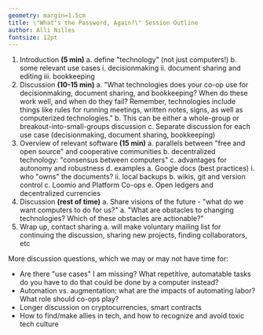 ```yaml
---
geometry: margin=1.5cm
title: \"What's the Password, Again?\" Session Outline
author: Alli Nilles
fontsize: 12pt
---
```


1. Introduction **(5 min)**
    a. define "technology" (not just computers!)
    b. some relevant use cases
        i. decisionmaking
        ii. document sharing and editing
        iii. bookkeeping
2.  Discussion **(10-15 min)**
    a. "What technologies does your co-op use for decisionmaking,
    document sharing, and bookkeeping? When do these work well, and when do they
    fail? Remember, technologies include things like rules for running meetings,
    written notes, signs, as well as computerized technologies."
    b. This can be either a whole-group or breakout-into-small-groups discussion
    c. Separate discussion for each use case (decisionmaking, document sharing,
    bookkeeping)
3.  Overview of relevant software **(15 min)**
    a. parallels between "free and open source" and cooperative communities
    b. decentralized technology: "consensus between computers"
    c. advantages for autonomy and robustness
    d. examples
        a. Google docs (best practices)
            i.  who "owns" the documents?
            ii. local backups
        b. wikis, git and version control
        c. Loomio and Platform Co-ops
        e. Open ledgers and decentralized currencies
3.  Discussion **(rest of time)**
    a. Share visions of the future - "what do we want computers to do for us?"
    a. "What are obstacles to changing technologies? Which of these obstacles
    are actionable?"
4.  Wrap up, contact sharing
    a. will make voluntary mailing list for continuing the discussion, sharing
    new projects, finding collaborators, etc
    
More discussion questions, which we may or may not have time for:

-   Are there "use cases" I am missing? What repetitive, automatable tasks do you
    have to do that could be done by a computer instead?
-   Automation vs. augmentation: what are the impacts of automating labor? What
    role should co-ops play?
-   Longer discussion on cryptocurrencies, smart contracts
-   How to find/make allies in tech, and how to recognize and avoid toxic tech
    culture
